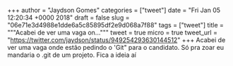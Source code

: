 
+++
author = "Jaydson Gomes"
categories = ["tweet"]
date = "Fri Jan 05 12:20:34 +0000 2018"
draft = false
slug = "06e71e3d4988e1dde6a5c85895df2e9d068a7f88"
tags = ["tweet"]
title = """Acabei de ver uma vaga on..."""
tweet = true
micro = true
tweet_url = "https://twitter.com/jaydson/status/949254293630144512"
+++
Acabei de ver uma vaga onde estão pedindo o 'Git" para o candidato.
Só pra zoar eu mandaria o .git de um projeto.
Fica a ideia aí
